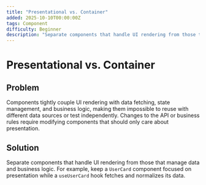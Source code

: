 ```yaml
---
title: "Presentational vs. Container"
added: 2025-10-10T00:00:00Z
tags: Component
difficulty: Beginner
description: "Separate components that handle UI rendering from those that manage data and business logic."
---
```

# Presentational vs. Container

## Problem

Components tightly couple UI rendering with data fetching, state management, and business logic, making them impossible to reuse with different data sources or test independently. Changes to the API or business rules require modifying components that should only care about presentation.

## Solution

Separate components that handle UI rendering from those that manage data and business logic. For example, keep a `UserCard` component focused on presentation while a `useUserCard` hook fetches and normalizes its data.
